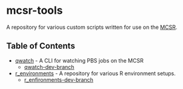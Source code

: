 # mcsr-tools
A repository for various custom scripts written for use on the [MCSR](http://mcsr.olemiss.edu/).

## Table of Contents

* [qwatch](https://github.com/bioinformatics-collaborative/mcsr-tools/tree/master/qwatch) - A CLI for watching PBS jobs on the MCSR
    * [qwatch-dev-branch](https://github.com/bioinformatics-collaborative/mcsr-tools/tree/qwatch_branch/qwatch)
* [r_environments](https://github.com/bioinformatics-collaborative/mcsr-tools/tree/master/r_environments) - A repository for various R environment setups.
    * [r_enfironments-dev-branch](https://github.com/bioinformatics-collaborative/mcsr-tools/tree/R_profile_branch/r_environments)
